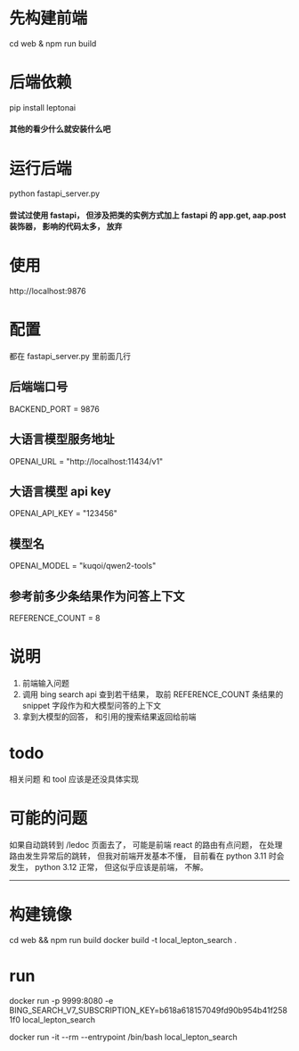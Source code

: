 # 先构建前端
cd web & npm run build

# 后端依赖
pip install leptonai
#### 其他的看少什么就安装什么吧

# 运行后端
python fastapi_server.py
#### 尝试过使用 fastapi， 但涉及把类的实例方式加上 fastapi 的 app.get, aap.post 装饰器， 影响的代码太多， 放弃

# 使用
http://localhost:9876

# 配置
都在 fastapi_server.py 里前面几行

## 后端端口号
BACKEND_PORT = 9876
## 大语言模型服务地址
OPENAI_URL = "http://localhost:11434/v1"
## 大语言模型 api key
OPENAI_API_KEY = "123456"
## 模型名
OPENAI_MODEL = "kuqoi/qwen2-tools"
## 参考前多少条结果作为问答上下文
REFERENCE_COUNT = 8

# 说明
1. 前端输入问题
2. 调用 bing search api 查到若干结果， 取前 REFERENCE_COUNT 条结果的 snippet 字段作为和大模型问答的上下文
3. 拿到大模型的回答， 和引用的搜索结果返回给前端

# todo
相关问题 和 tool 应该是还没具体实现

# 可能的问题
如果自动跳转到 /ledoc 页面去了， 可能是前端 react 的路由有点问题， 在处理路由发生异常后的跳转， 但我对前端开发基本不懂， 目前看在 python 3.11 时会发生， python 3.12 正常， 但这似乎应该是前端， 不解。

---
# 构建镜像

cd web && npm run build
docker build -t local_lepton_search .

# run
docker run -p 9999:8080 -e BING_SEARCH_V7_SUBSCRIPTION_KEY=b618a618157049fd90b954b41f2581f0 local_lepton_search 

docker run -it --rm --entrypoint /bin/bash local_lepton_search